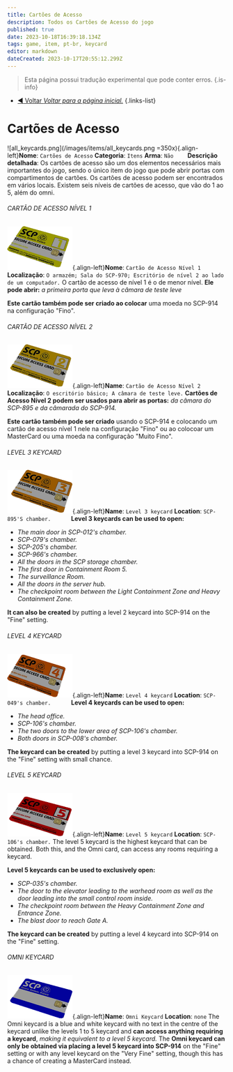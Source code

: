 ```yaml
---
title: Cartões de Acesso
description: Todos os Cartões de Acesso do jogo
published: true
date: 2023-10-18T16:39:18.134Z
tags: game, item, pt-br, keycard
editor: markdown
dateCreated: 2023-10-17T20:55:12.299Z
---
```


> Esta página possui tradução experimental que pode conter erros.
{.is-info}

- [:arrow_backward: Voltar *Voltar para a página inicial.*](/game/items#items)
{.links-list}
# Cartões de Acesso
![all_keycards.png](/images/items/all_keycards.png =350x){.align-left}**Nome**: `Cartões de Acesso`
**Categoria**: `Itens`
**Arma**: `Não`
⠀
 ⠀
**Descrição detalhada**: Os cartões de acesso são um dos elementos necessários mais importantes do jogo, sendo o único item do jogo que pode abrir portas com compartimentos de cartões. Os cartões de acesso podem ser encontrados em vários locais. Existem seis níveis de cartões de acesso, que vão do 1 ao 5, além do omni.
###### CARTÃO DE ACESSO NÍVEL 1
![keycard1.png](/images/items/keycard1.png){.align-left}**Nome**: `Cartão de Acesso Nível 1`
**Localização**: `O armazém; Sala do SCP-970; Escritório de nível 2 ao lado de um computador.`
O cartão de acesso de nível 1 é o de menor nível. **Ele pode abrir:** *a primeira porta que leva à câmara de teste leve*

**Este cartão também pode ser criado ao colocar** uma moeda no SCP-914 na configuração "Fino".
###### CARTÃO DE ACESSO NÍVEL 2
![keycard2.png](/images/items/keycard2.png){.align-left}**Name**: `Cartão de Acesso Nível 2`
**Localização**: `O escritório básico; A câmara de teste leve.`
**Cartões de Acesso Nível 2 podem ser usados para abrir as portas:** *da câmara do SCP-895 e da câmarada do SCP-914.*

**Este cartão também pode ser criado** usando o SCP-914 e colocando um cartão de acesso nível 1 nele na configuração "Fino" ou ao colocoar um MasterCard ou uma moeda na configuração "Muito Fino".
###### LEVEL 3 KEYCARD
![keycard3.png](/images/items/keycard3.png){.align-left}**Name**: `Level 3 keycard`
**Location**: `SCP-895'S chamber.`
⠀
⠀
⠀
**Level 3 keycards can be used to open:**
- *The main door in SCP-012's chamber.*
- *SCP-079's chamber.*
- *SCP-205's chamber.*
- *SCP-966's chamber.*
- *All the doors in the SCP storage chamber.*
- *The first door in Containment Room 5.*
- *The surveillance Room.*
- *All the doors in the server hub.*
- *The checkpoint room between the Light Containment Zone and Heavy Containment Zone.*

**It can also be created** by putting a level 2 keycard into SCP-914 on the "Fine" setting.
###### LEVEL 4 KEYCARD
![keycard4.png](/images/items/keycard4.png){.align-left}**Name**: `Level 4 keycard`
**Location**: `SCP-049's chamber.`
⠀
⠀
⠀
**Level 4 keycards can be used to open:**
- *The head office.*
- *SCP-106's chamber.*
- *The two doors to the lower area of SCP-106's chamber.*
- *Both doors in SCP-008's chamber.*

**The keycard can be created** by putting a level 3 keycard into SCP-914 on the "Fine" setting with small chance.
###### LEVEL 5 KEYCARD
![keycard5.png](/images/items/keycard5.png){.align-left}**Name**: `Level 5 keycard`
**Location**: `SCP-106's chamber.`
The level 5 keycard is the highest keycard that can be obtained. Both this, and the Omni card, can access any rooms requiring a keycard.

**Level 5 keycards can be used to exclusively open:**

- *SCP-035's chamber.*
- *The door to the elevator leading to the warhead room as well as the door leading into the small control room inside.*
- *The checkpoint room between the Heavy Containment Zone and Entrance Zone.*
- *The blast door to reach Gate A.*

**The keycard can be created** by putting a level 4 keycard into SCP-914 on the "Fine" setting.
###### OMNI KEYCARD
![keycard6.png](/images/items/keycard6.png){.align-left}**Name**: `Omni Keycard`
**Location**: `none`
The Omni keycard is a blue and white keycard with no text in the  centre of the keycard unlike the levels 1 to 5 keycard and **can access anything requiring a keycard**, *making it equivalent to a level 5 keycard.* The **Omni keycard can only be obtained via placing a level 5 keycard into SCP-914** on the "Fine" setting or with any level keycard on the "Very Fine" setting, though this has a chance of creating a MasterCard instead.